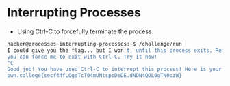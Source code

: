 # Interrupting Processes
- Using Ctrl-C to forcefully terminate the process. 

```bash
hacker@processes~interrupting-processes:~$ /challenge/run
I could give you the flag... but I won't, until this process exits. Remember,
you can force me to exit with Ctrl-C. Try it now!
^C
Good job! You have used Ctrl-C to interrupt this process! Here is your flag:
pwn.college{secf44fLQgsTcT04mUNtspsDsDE.dNDN4QDL0gTN0czW}
```
